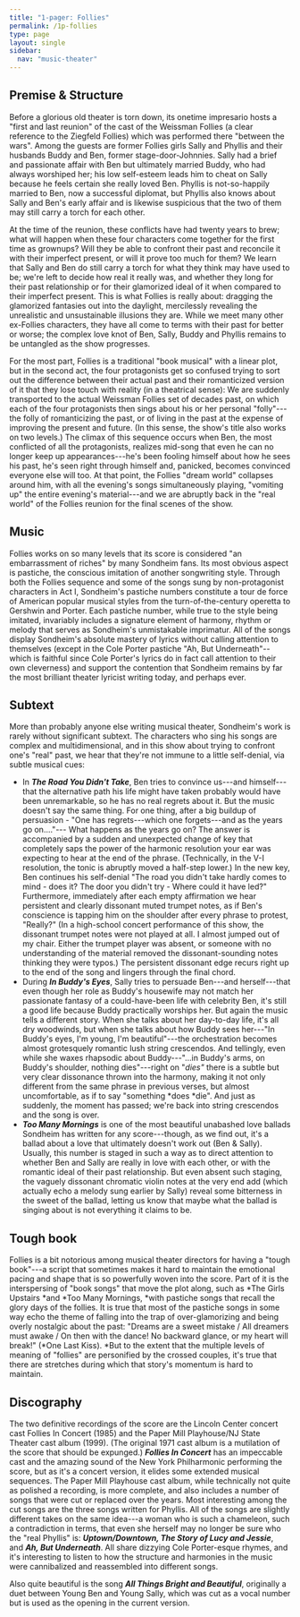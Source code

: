 ```yaml
---
title: "1-pager: Follies"
permalink: /1p-follies
type: page
layout: single
sidebar:
  nav: "music-theater"
---
```


Premise & Structure
-------------------

Before a glorious old theater is torn down, its onetime impresario hosts a "first and last reunion" of the cast of the Weissman Follies (a clear reference to the Ziegfeld Follies) which was performed there "between the wars". Among the guests are former Follies girls Sally and Phyllis and their husbands Buddy and Ben, former stage-door-Johnnies. Sally had a brief and passionate affair with Ben but ultimately married Buddy, who had always worshiped her; his low self-esteem leads him to cheat on Sally because he feels certain she really loved Ben. Phyllis is not-so-happily married to Ben, now a successful diplomat, but Phyllis also knows about Sally and Ben's early affair and is likewise suspicious that the two of them may still carry a torch for each other.

At the time of the reunion, these conflicts have had twenty years to brew; what will happen when these four characters come together for the first time as grownups? Will they be able to confront their past and reconcile it with their imperfect present, or will it prove too much for them? We learn that Sally and Ben do still carry a torch for what they think may have used to be; we're left to decide how real it really was, and whether they long for their past relationship or for their glamorized ideal of it when compared to their imperfect present. This is what Follies is really about: dragging the glamorized fantasies out into the daylight, mercilessly revealing the unrealistic and unsustainable illusions they are. While we meet many other ex-Follies characters, they have all come to terms with their past for better or worse; the complex love knot of Ben, Sally, Buddy and Phyllis remains to be untangled as the show progresses.

For the most part, Follies is a traditional "book musical" with a linear plot, but in the second act, the four protagonists get so confused trying to sort out the difference between their actual past and their romanticized version of it that they lose touch with reality (in a theatrical sense): We are suddenly transported to the actual Weissman Follies set of decades past, on which each of the four protagonists then sings about his or her personal "folly"---the folly of romanticizing the past, or of living in the past at the expense of improving the present and future. (In this sense, the show's title also works on two levels.) The climax of this sequence occurs when Ben, the most conflicted of all the protagonists, realizes mid-song that even he can no longer keep up appearances---he's been fooling himself about how he sees his past, he's seen right through himself and, panicked, becomes convinced everyone else will too. At that point, the Follies "dream world" collapses around him, with all the evening's songs simultaneously playing, "vomiting up" the entire evening's material---and we are abruptly back in the "real world" of the Follies reunion for the final scenes of the show.

Music
-----

Follies works on so many levels that its score is considered "an embarrassment of riches" by many Sondheim fans. Its most obvious aspect is pastiche, the conscious imitation of another songwriting style. Through both the Follies sequence and some of the songs sung by non-protagonist characters in Act I, Sondheim's pastiche numbers constitute a tour de force of American popular musical styles from the turn-of-the-century operetta to Gershwin and Porter. Each pastiche number, while true to the style being imitated, invariably includes a signature element of harmony, rhythm or melody that serves as Sondheim's unmistakable imprimatur. All of the songs display Sondheim's absolute mastery of lyrics without calling attention to themselves (except in the Cole Porter pastiche "Ah, But Underneath"--which is faithful since Cole Porter's lyrics do in fact call attention to their own cleverness) and support the contention that Sondheim remains by far the most brilliant theater lyricist writing today, and perhaps ever.

Subtext
-------

More than probably anyone else writing musical theater, Sondheim's work is rarely without significant subtext. The characters who sing his songs are complex and multidimensional, and in this show about trying to confront one's "real" past, we hear that they're not immune to a little self-denial, via subtle musical cues:

-   In ***The Road You Didn't Take***, Ben tries to convince us---and himself---that the alternative path his life might have taken probably would have been unremarkable, so he has no real regrets about it. But the music doesn't say the same thing. For one thing, after a big buildup of persuasion - "One has regrets---which one forgets---and as the years go on...."--- What happens as the years go on? The answer is accompanied by a sudden and unexpected change of key that completely saps the power of the harmonic resolution your ear was expecting to hear at the end of the phrase. (Technically, in the V-I resolution, the tonic is abruptly moved a half-step lower.) In the new key, Ben continues his self-denial "The road you didn't take hardly comes to mind - does it? The door you didn't try - Where could it have led?" Furthermore, immediately after each empty affirmation we hear persistent and clearly dissonant muted trumpet notes, as if Ben's conscience is tapping him on the shoulder after every phrase to protest, "Really?" (In a high-school concert performance of this show, the dissonant trumpet notes were not played at all. I almost jumped out of my chair. Either the trumpet player was absent, or someone with no understanding of the material removed the dissonant-sounding notes thinking they were typos.) The persistent dissonant edge recurs right up to the end of the song and lingers through the final chord.
-   During ***In Buddy's Eyes***, Sally tries to persuade Ben---and herself---that even though her role as Buddy's housewife may not match her passionate fantasy of a could-have-been life with celebrity Ben, it's still a good life because Buddy practically worships her. But again the music tells a different story. When she talks about her day-to-day life, it's all dry woodwinds, but when she talks about how Buddy sees her---"In Buddy's eyes, I'm young, I'm beautiful"---the orchestration becomes almost grotesquely romantic lush string crescendos. And tellingly, even while she waxes rhapsodic about Buddy---"...in Buddy's arms, on Buddy's shoulder, nothing dies"---right on "*dies"* there is a subtle but very clear dissonance thrown into the harmony, making it not only different from the same phrase in previous verses, but almost uncomfortable, as if to say "something *does *die". And just as suddenly, the moment has passed; we're back into string crescendos and the song is over.
-   ***Too Many Mornings*** is one of the most beautiful unabashed love ballads Sondheim has written for any score---though, as we find out, it's a ballad about a love that ultimately doesn't work out (Ben & Sally). Usually, this number is staged in such a way as to direct attention to whether Ben and Sally are really in love with each other, or with the romantic ideal of their past relationship. But even absent such staging, the vaguely dissonant chromatic violin notes at the very end add (which actually echo a melody sung earlier by Sally) reveal some bitterness in the sweet of the ballad, letting us know that maybe what the ballad is singing about is not everything it claims to be.

Tough book
----------

Follies is a bit notorious among musical theater directors for having a "tough book"---a script that sometimes makes it hard to maintain the emotional pacing and shape that is so powerfully woven into the score. Part of it is the interspersing of "book songs" that move the plot along, such as *The Girls Upstairs *and *Too Many Mornings, *with pastiche songs that recall the glory days of the follies. It is true that most of the pastiche songs in some way echo the theme of falling into the trap of over-glamorizing and being overly nostalgic about the past: "Dreams are a sweet mistake / All dreamers must awake / On then with the dance! No backward glance, or my heart will break!" (*One Last Kiss). *But to the extent that the multiple levels of meaning of "follies" are personified by the crossed couples, it's true that there are stretches during which that story's momentum is hard to maintain. 

Discography
-----------

The two definitive recordings of the score are the Lincoln Center concert cast Follies In Concert (1985) and the Paper Mill Playhouse/NJ State Theater cast album (1999). (The original 1971 cast album is a mutilation of the score that should be expunged.) ***Follies In Concert*** has an impeccable cast and the amazing sound of the New York Philharmonic performing the score, but as it's a concert version, it elides some extended musical sequences. The Paper Mill Playhouse cast album, while technically not quite as polished a recording, is more complete, and also includes a number of songs that were cut or replaced over the years. Most interesting among the cut songs are the three songs written for Phyllis. All of the songs are slightly different takes on the same idea---a woman who is such a chameleon, such a contradiction in terms, that even she herself may no longer be sure who the "real Phyllis" is: ***Uptown/Downtown, The Story of Lucy and Jessie***, and ***Ah, But Underneath***. All share dizzying Cole Porter-esque rhymes, and it's interesting to listen to how the structure and harmonies in the music were cannibalized and reassembled into different songs.

Also quite beautiful is the song ***All Things Bright and Beautiful***, originally a duet between Young Ben and Young Sally, which was cut as a vocal number but is used as the opening in the current version.
